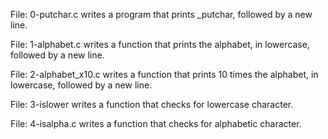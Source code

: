 File: 0-putchar.c writes a program that prints _putchar, followed by a new line.

File: 1-alphabet.c writes a function that prints the alphabet, in lowercase, followed by a new line.

File: 2-alphabet_x10.c writes a function that prints 10 times the alphabet, in lowercase, followed by a new line.

File: 3-islower writes a function that checks for lowercase character.

File: 4-isalpha.c writes a function that checks for alphabetic character.

